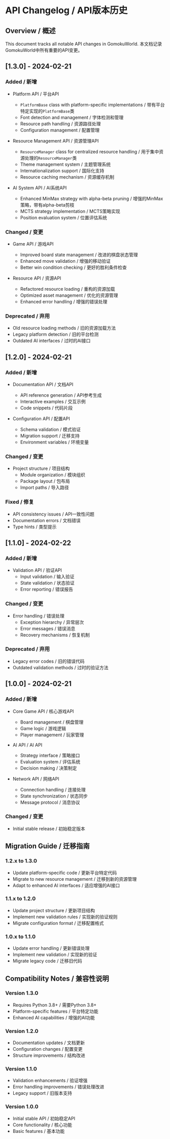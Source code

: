 # API Changelog / API版本历史

## Overview / 概述
This document tracks all notable API changes in GomokuWorld.
本文档记录GomokuWorld中所有重要的API变更。

## [1.3.0] - 2024-02-21

### Added / 新增
- Platform API / 平台API
  - `PlatformBase` class with platform-specific implementations / 带有平台特定实现的`PlatformBase`类
  - Font detection and management / 字体检测和管理
  - Resource path handling / 资源路径处理
  - Configuration management / 配置管理

- Resource Management API / 资源管理API
  - `ResourceManager` class for centralized resource handling / 用于集中资源处理的`ResourceManager`类
  - Theme management system / 主题管理系统
  - Internationalization support / 国际化支持
  - Resource caching mechanism / 资源缓存机制

- AI System API / AI系统API
  - Enhanced MinMax strategy with alpha-beta pruning / 增强的MinMax策略，带有alpha-beta剪枝
  - MCTS strategy implementation / MCTS策略实现
  - Position evaluation system / 位置评估系统

### Changed / 变更
- Game API / 游戏API
  - Improved board state management / 改进的棋盘状态管理
  - Enhanced move validation / 增强的移动验证
  - Better win condition checking / 更好的胜利条件检查

- Resource API / 资源API
  - Refactored resource loading / 重构的资源加载
  - Optimized asset management / 优化的资源管理
  - Enhanced error handling / 增强的错误处理

### Deprecated / 弃用
- Old resource loading methods / 旧的资源加载方法
- Legacy platform detection / 旧的平台检测
- Outdated AI interfaces / 过时的AI接口

## [1.2.0] - 2024-02-21

### Added / 新增
- Documentation API / 文档API
  - API reference generation / API参考生成
  - Interactive examples / 交互示例
  - Code snippets / 代码片段

- Configuration API / 配置API
  - Schema validation / 模式验证
  - Migration support / 迁移支持
  - Environment variables / 环境变量

### Changed / 变更
- Project structure / 项目结构
  - Module organization / 模块组织
  - Package layout / 包布局
  - Import paths / 导入路径

### Fixed / 修复
- API consistency issues / API一致性问题
- Documentation errors / 文档错误
- Type hints / 类型提示

## [1.1.0] - 2024-02-22

### Added / 新增
- Validation API / 验证API
  - Input validation / 输入验证
  - State validation / 状态验证
  - Error reporting / 错误报告

### Changed / 变更
- Error handling / 错误处理
  - Exception hierarchy / 异常层次
  - Error messages / 错误消息
  - Recovery mechanisms / 恢复机制

### Deprecated / 弃用
- Legacy error codes / 旧的错误代码
- Outdated validation methods / 过时的验证方法

## [1.0.0] - 2024-02-21

### Added / 新增
- Core Game API / 核心游戏API
  - Board management / 棋盘管理
  - Game logic / 游戏逻辑
  - Player management / 玩家管理

- AI API / AI API
  - Strategy interface / 策略接口
  - Evaluation system / 评估系统
  - Decision making / 决策制定

- Network API / 网络API
  - Connection handling / 连接处理
  - State synchronization / 状态同步
  - Message protocol / 消息协议

### Changed / 变更
- Initial stable release / 初始稳定版本

## Migration Guide / 迁移指南

### 1.2.x to 1.3.0
- Update platform-specific code / 更新平台特定代码
- Migrate to new resource management / 迁移到新的资源管理
- Adapt to enhanced AI interfaces / 适应增强的AI接口

### 1.1.x to 1.2.0
- Update project structure / 更新项目结构
- Implement new validation rules / 实现新的验证规则
- Migrate configuration format / 迁移配置格式

### 1.0.x to 1.1.0
- Update error handling / 更新错误处理
- Implement new validation / 实现新的验证
- Migrate legacy code / 迁移旧代码

## Compatibility Notes / 兼容性说明

### Version 1.3.0
- Requires Python 3.8+ / 需要Python 3.8+
- Platform-specific features / 平台特定功能
- Enhanced AI capabilities / 增强的AI功能

### Version 1.2.0
- Documentation updates / 文档更新
- Configuration changes / 配置变更
- Structure improvements / 结构改进

### Version 1.1.0
- Validation enhancements / 验证增强
- Error handling improvements / 错误处理改进
- Legacy support / 旧版本支持

### Version 1.0.0
- Initial stable API / 初始稳定API
- Core functionality / 核心功能
- Basic features / 基本功能 